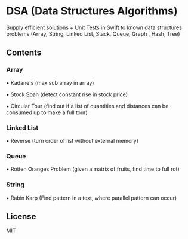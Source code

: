 # DSA (Data Structures Algorithms)
Supply efficient solutions + Unit Tests in Swift to known data structures problems (Array, String, Linked List, Stack, Queue, Graph , Hash, Tree)

## Contents

### Array
• Kadane's (max sub array in array)

• Stock Span (detect constant rise in stock price)

• Circular Tour (find out if a list of quantities and distances can be consumed up to make a full tour)


### Linked List
• Reverse (turn order of list without external memory)


### Queue
• Rotten Oranges Problem  (given a matrix of fruits, find time to full rot)


### String
• Rabin Karp (Find pattern in a text, where parallel pattern can occur)


## License
MIT
